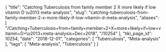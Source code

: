 {
    "title": "Catching Tuberculosis from family member 2 X more likely if low vitamin D \u2013 meta-analysis",
    "slug": "catching-tuberculosis-from-family-member-2-x-more-likely-if-low-vitamin-d-meta-analysis",
    "aliases": [
        "/Catching+Tuberculosis+from+family+member+2+X+more+likely+if+low+vitamin+D+\u2013+meta-analysis+Dec+2018",
        "/10254"
    ],
    "tiki_page_id": 10254,
    "date": "2018-12-01",
    "categories": [
        "Tuberculosis",
        "Meta-analysis"
    ],
    "tags": [
        "Meta-analysis",
        "Tuberculosis"
    ]
}
